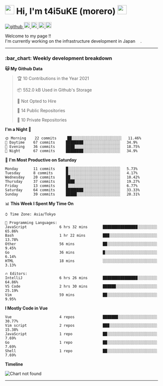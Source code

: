 <h1>
    <img src="https://emojis.slackmojis.com/emojis/images/1600385609/10490/cactuar.gif?1600385609" width="30"/> 
    Hi, I'm t4i5uKE (morero) 
    <img src="https://emojis.slackmojis.com/emojis/images/1600385609/10490/cactuar.gif?1600385609" width="30"/>
</h1>

<p align="left">
    <!-- GitHub -->
    <a href="https://github.com/t4i5uKE/t4i5uKE/">
        <img src="https://komarev.com/ghpvc/?username=m0rer0" alt="github" />
    </a>
    <a href="https://github.com/t4i5uKE">
        <img height="20" src="https://img.shields.io/github/followers/t4i5uKE?label=follow&logo=github&style=flat" alt="github_follow"/>
    </a>
    <!-- Twitter -->
    <a href="http://twitter.com/m0rer0">
        <img height="20" src="https://img.shields.io/twitter/follow/m0rer0?label=Twitter&logo=twitter&style=flat" alt="twitter"/>
    </a>
    <!-- Qiita -->
    <a href="http://qiita.com/Morero">
        <img height="20" src="https://qiita-badge.apiapi.app/s/Morero/posts.svg" />
    </a>
    <a href="http://qiita.com/Morero">
        <img height="20" src="https://qiita-badge.apiapi.app/s/Morero/contributions.svg" />
    </a>
</p>

<p> 
Welcome to my page !! <br>
I'm currently working on the infrastructure development in Japan <img src="https://www.flaticon.com/svg/static/icons/svg/2159/2159573.svg" width="13"/>.
</p>

---

<h3> :bar_chart: Weekly development breakdown </h3>
<!-- waka-readme-stats -->

<!--START_SECTION:waka-->
**🐱 My Github Data** 

> 🏆 10 Contributions in the Year 2021
 > 
> 📦 552.0 kB Used in Github's Storage 
 > 
> 🚫 Not Opted to Hire
 > 
> 📜 14 Public Repositories 
 > 
> 🔑 10 Private Repositories  
 > 
**I'm a Night 🦉** 

```text
🌞 Morning    22 commits     ██░░░░░░░░░░░░░░░░░░░░░░░   11.46% 
🌆 Daytime    67 commits     ████████░░░░░░░░░░░░░░░░░   34.9% 
🌃 Evening    36 commits     ████░░░░░░░░░░░░░░░░░░░░░   18.75% 
🌙 Night      67 commits     ████████░░░░░░░░░░░░░░░░░   34.9%

```
📅 **I'm Most Productive on Saturday** 

```text
Monday       11 commits     █░░░░░░░░░░░░░░░░░░░░░░░░   5.73% 
Tuesday      8 commits      █░░░░░░░░░░░░░░░░░░░░░░░░   4.17% 
Wednesday    20 commits     ██░░░░░░░░░░░░░░░░░░░░░░░   10.42% 
Thursday     37 commits     ████░░░░░░░░░░░░░░░░░░░░░   19.27% 
Friday       13 commits     █░░░░░░░░░░░░░░░░░░░░░░░░   6.77% 
Saturday     64 commits     ████████░░░░░░░░░░░░░░░░░   33.33% 
Sunday       39 commits     █████░░░░░░░░░░░░░░░░░░░░   20.31%

```


📊 **This Week I Spent My Time On** 

```text
⌚︎ Time Zone: Asia/Tokyo

💬 Programming Languages: 
JavaScript               6 hrs 32 mins       ████████████████░░░░░░░░░   65.86% 
Bash                     1 hr 22 mins        ███░░░░░░░░░░░░░░░░░░░░░░   13.78% 
Other                    56 mins             ██░░░░░░░░░░░░░░░░░░░░░░░   9.45% 
Go                       36 mins             █░░░░░░░░░░░░░░░░░░░░░░░░   6.14% 
HTML                     18 mins             ░░░░░░░░░░░░░░░░░░░░░░░░░   3.13%

🔥 Editors: 
IntelliJ                 6 hrs 26 mins       ████████████████░░░░░░░░░   64.86% 
VS Code                  2 hrs 30 mins       ██████░░░░░░░░░░░░░░░░░░░   25.19% 
Vim                      59 mins             ██░░░░░░░░░░░░░░░░░░░░░░░   9.95%

```

**I Mostly Code in Vue** 

```text
Vue                      4 repos             ███████░░░░░░░░░░░░░░░░░░   30.77% 
Vim script               2 repos             ███░░░░░░░░░░░░░░░░░░░░░░   15.38% 
JavaScript               1 repo              ██░░░░░░░░░░░░░░░░░░░░░░░   7.69% 
Go                       1 repo              ██░░░░░░░░░░░░░░░░░░░░░░░   7.69% 
Shell                    1 repo              ██░░░░░░░░░░░░░░░░░░░░░░░   7.69%

```


**Timeline**

![Chart not found](https://raw.githubusercontent.com/t4i5uKE/t4i5uKE/master/charts/bar_graph.png) 


<!--END_SECTION:waka-->
---

